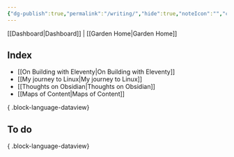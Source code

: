 ```yaml
---
{"dg-publish":true,"permalink":"/writing/","hide":true,"noteIcon":"","created":"2024-09-16T20:14:15.275-07:00","updated":"2024-10-03T12:03:50.105-07:00"}
---
```


[[Dashboard\|Dashboard]] | [[Garden Home\|Garden Home]]

## Index

- [[On Building with Eleventy\|On Building with Eleventy]]
- [[My journey to Linux\|My journey to Linux]]
- [[Thoughts on Obsidian\|Thoughts on Obsidian]]
- [[Maps of Content\|Maps of Content]]

{ .block-language-dataview}

## To do


{ .block-language-dataview}
